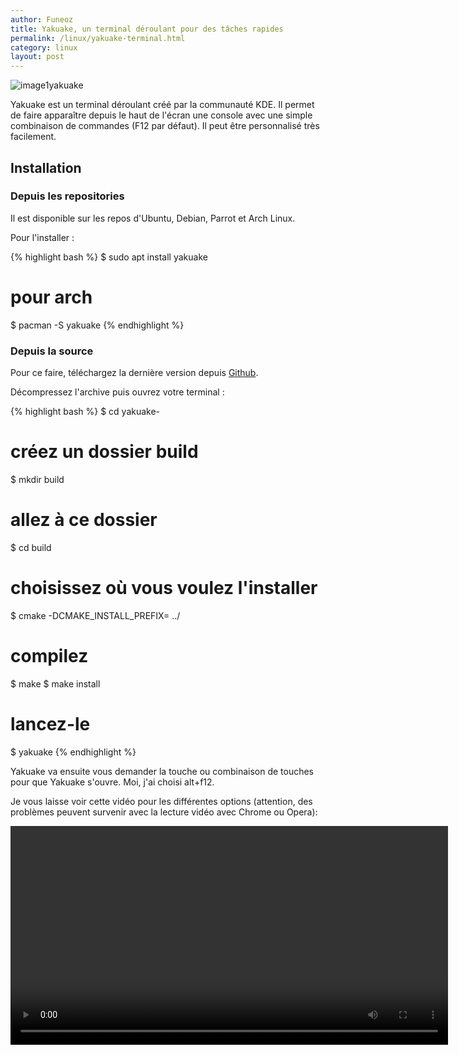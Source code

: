```yaml
---
author: Funeoz
title: Yakuake, un terminal déroulant pour des tâches rapides
permalink: /linux/yakuake-terminal.html
category: linux
layout: post
---
```


![image1yakuake](/techlovers/assets/2018-11-07/image1yakuake.png)

Yakuake est un terminal déroulant créé par la communauté KDE. Il permet de faire apparaître depuis le haut de l'écran une console avec une simple combinaison de commandes (F12 par défaut). Il peut être personnalisé très facilement.

## Installation

### Depuis les repositories

Il est disponible sur les repos d'Ubuntu, Debian, Parrot et Arch Linux.

Pour l'installer :

{% highlight bash %}
$ sudo apt install yakuake
# pour arch
$ pacman -S yakuake
{% endhighlight %}

### Depuis la source

Pour ce faire, téléchargez la dernière version depuis [Github](https://github.com/KDE/yakuake/releases).

Décompressez l'archive puis ouvrez votre terminal :

{% highlight bash %}
$ cd yakuake-<version>
# créez un dossier build
$ mkdir build
# allez à ce dossier
$ cd build
# choisissez où vous voulez l'installer
$ cmake -DCMAKE_INSTALL_PREFIX=<path to install to> ../
# compilez
$ make
$ make install
# lancez-le
$ yakuake
{% endhighlight %}

Yakuake va ensuite vous demander la touche ou combinaison de touches pour que Yakuake s'ouvre. Moi, j'ai choisi alt+f12. 

Je vous laisse voir cette vidéo pour les différentes options (attention, des problèmes peuvent survenir avec la lecture vidéo avec Chrome ou Opera):

<video width="700" height="auto" controls> <source src="{{ site.baseurl }}/assets/2018-11-07/yakuake.mp4" type="video/mp4"> 
</video>




